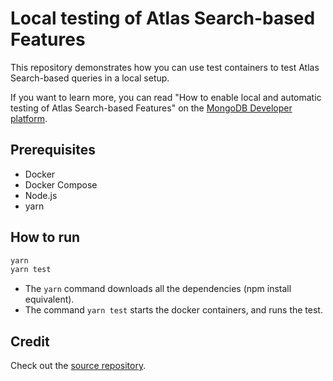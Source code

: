 # Local testing of Atlas Search-based Features

This repository demonstrates how you can use test containers to test Atlas Search-based queries in a local setup.

If you want to learn more, you can read "How to enable local and automatic testing of Atlas Search-based Features" on the [MongoDB Developer platform](https://www.mongodb.com/developer/).

## Prerequisites

- Docker
- Docker Compose
- Node.js
- yarn

## How to run

```bash
yarn
yarn test
```

- The `yarn` command downloads all the dependencies (npm install equivalent).
- The command `yarn test` starts the docker containers, and runs the test.

## Credit

Check out the [source repository](https://github.com/dxfrontiers/atlas-search-local-testing).

